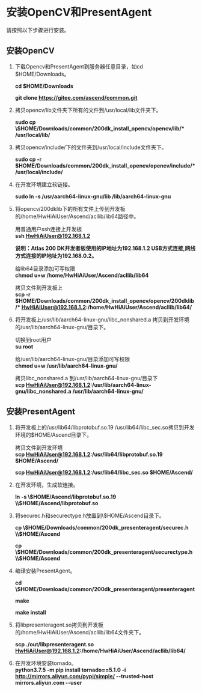 # 安装OpenCV和PresentAgent<a name="ZH-CN_TOPIC_0228768065"></a>

请按照以下步骤进行安装。

## 安装OpenCV

1.  下载Opencv和PresentAgent到服务器任意目录，如cd $HOME/Downloads。  

    **cd $HOME/Downloads**  

    **git clone https://gitee.com/ascend/common.git**  

2.  拷贝opencv/lib文件夹下所有的文件到/usr/local/lib文件夹下。  


    **sudo cp \\$HOME/Downloads/common/200dk_install_opencv/opencv/lib/\* /usr/local/lib/**

3.  拷贝opencv/include/下的文件夹到/usr/local/include文件夹下。  

    **sudo cp -r $HOME/Downloads/common/200dk_install_opencv/opencv/include/\* /usr/local/include/**    

4.  在开发环境建立软链接。  

    **sudo ln -s /usr/aarch64-linux-gnu/lib /lib/aarch64-linux-gnu**
  
5.  将opencv/200dklib下的所有文件上传到开发板的/home/HwHiAiUser/Ascend/acllib/lib64路径中。  

    用普通用户ssh连接上开发板  
    **ssh HwHiAiUser@192.168.1.2**  

    **说明：Atlas 200 DK开发者板使用的IP地址为192.168.1.2 USB方式连接,网线方式连接的IP地址为192.168.0.2。**

    给lib64目录添加可写权限  
    **chmod u+w /home/HwHiAiUser/Ascend/acllib/lib64** 
 
    拷贝文件到开发板上  
    **scp -r $HOME/Downloads/common/200dk_install_opencv/opencv/200dklib/\* HwHiAiUser@192.168.1.2:/home/HwHiAiUser/Ascend/acllib/lib64/**  

6.  将开发板上/usr/lib/aarch64-linux-gnu/libc_nonshared.a 拷贝到开发环境的/usr/lib/aarch64-linux-gnu/目录下。  
  

    切换到root用户  
    **su root**  

    给/usr/lib/aarch64-linux-gnu/目录添加可写权限  
    **chmod u+w /usr/lib/aarch64-linux-gnu/**  

    拷贝libc_nonshared.a 到/usr/lib/aarch64-linux-gnu/目录下   
    **scp HwHiAiUser@192.168.1.2:/usr/lib/aarch64-linux-gnu/libc_nonshared.a /usr/lib/aarch64-linux-gnu/**
    
## 安装PresentAgent  

1.  将开发板上的/usr/lib64/libprotobuf.so.19 /usr/lib64/libc_sec.so拷贝到开发环境的$HOME/Ascend目录下。  
  
    拷贝文件到开发环境  
    **scp HwHiAiUser@192.168.1.2:/usr/lib64/libprotobuf.so.19 $HOME/Ascend/** 
  
    **scp HwHiAiUser@192.168.1.2:/usr/lib64/libc_sec.so $HOME/Ascend/**  


2.  在开发环境，生成软连接。   

    **ln -s \\$HOME/Ascend/libprotobuf.so.19 \\$HOME/Ascend/libprotobuf.so**   

3.  将securec.h和securectype.h放置到\\$HOME/Ascend目录下。
  
    **cp \\$HOME/Downloads/common/200dk_presenteragent/securec.h \\$HOME/Ascend** 
 
    **cp \\$HOME/Downloads/common/200dk_presenteragent/securectype.h \\$HOME/Ascend**

4.  编译安装PresentAgent。  

    **cd \\$HOME/Downloads/common/200dk_presenteragent/presenteragent**  

    **make**  

    **make install**

5.  将libpresenteragent.so拷贝到开发板的/home/HwHiAiUser/Ascend/acllib/lib64文件夹下。  
    
    **scp ./out/libpresenteragent.so HwHiAiUser@192.168.1.2:/home/HwHiAiUser/Ascend/acllib/lib64/**  

6. 在开发环境安装tornado。  
**python3.7.5 -m pip install tornado==5.1.0 -i http://mirrors.aliyun.com/pypi/simple/ --trusted-host mirrors.aliyun.com --user**
   